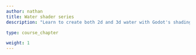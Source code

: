 ```yaml
---
author: nathan
title: Water shader series
description: "Learn to create both 2d and 3d water with Godot's shading language! Bastiaan and I run you through essential concepts you'll need to create your own shaders from scratch."

type: course_chapter

weight: 1
---
```

